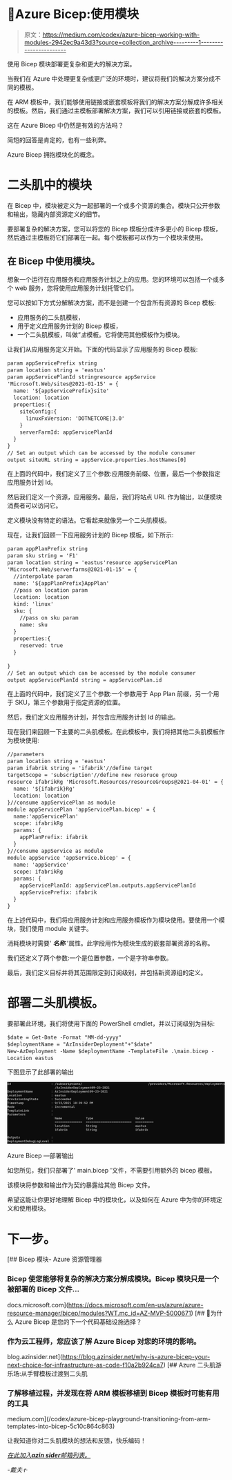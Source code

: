 # 💪Azure Bicep:使用模块

> 原文：<https://medium.com/codex/azure-bicep-working-with-modules-2942ec9a43d3?source=collection_archive---------1----------------------->

使用 Bicep 模块部署更复杂和更大的解决方案。

当我们在 Azure 中处理更复杂或更广泛的环境时，建议将我们的解决方案分成不同的模板。

在 ARM 模板中，我们能够使用链接或嵌套模板将我们的解决方案分解成许多相关的模板。然后，我们通过主模板部署解决方案，我们可以引用链接或嵌套的模板。

这在 Azure Bicep 中仍然是有效的方法吗？

简短的回答是肯定的，也有一些利弊。

Azure Bicep 拥抱模块化的概念。

# 二头肌中的模块

在 Bicep 中，模块被定义为一起部署的一个或多个资源的集合。模块只公开参数和输出，隐藏内部资源定义的细节。

要部署复杂的解决方案，您可以将您的 Bicep 模板分成许多更小的 Bicep 模板，然后通过主模板将它们部署在一起。每个模板都可以作为一个模块来使用。

## 在 Bicep 中使用模块。

想象一个运行在应用服务和应用服务计划之上的应用。您的环境可以包括一个或多个 web 服务，您将使用应用服务计划托管它们。

您可以按如下方式分解解决方案，而不是创建一个包含所有资源的 Bicep 模板:

*   应用服务的二头肌模板，
*   用于定义应用服务计划的 Bicep 模板，
*   一个二头肌模板，叫做“*主*模板。它将使用其他模板作为模块。

让我们从应用服务定义开始。下面的代码显示了应用服务的 Bicep 模板:

```
param appServicePrefix string
param location string = 'eastus'
param appServicePlanId stringresource appService 'Microsoft.Web/sites@2021-01-15' = {
  name: '${appServicePrefix}site'
  location: location
  properties:{
    siteConfig:{
      linuxFxVersion: 'DOTNETCORE|3.0'
    }
    serverFarmId: appServicePlanId
  }
}
// Set an output which can be accessed by the module consumer
output siteURL string = appService.properties.hostNames[0]
```

在上面的代码中，我们定义了三个参数:应用服务前缀、位置，最后一个参数指定应用服务计划 Id。

然后我们定义一个资源，应用服务。最后，我们将站点 URL 作为输出，以便模块消费者可以访问它。

定义模块没有特定的语法。它看起来就像另一个二头肌模板。

现在，让我们回顾一下应用服务计划的 Bicep 模板，如下所示:

```
param appPlanPrefix string
param sku string = 'F1'
param location string = 'eastus'resource appServicePlan 'Microsoft.Web/serverfarms@2021-01-15' = {
  //interpolate param
  name: '${appPlanPrefix}AppPlan'
  //pass on location param
  location: location
  kind: 'linux'
  sku: {
    //pass on sku param
    name: sku
  }
  properties:{
    reserved: true
  }

}
// Set an output which can be accessed by the module consumer
output appServicePlanId string = appServicePlan.id
```

在上面的代码中，我们定义了三个参数:一个参数用于 App Plan 前缀，另一个用于 SKU，第三个参数用于指定资源的位置。

然后，我们定义应用服务计划，并包含应用服务计划 Id 的输出。

现在我们来回顾一下主要的二头肌模板。在此模板中，我们将把其他二头肌模板作为模块使用:

```
//parameters
param location string = 'eastus'
param ifabrik string = 'ifabrik'//define target 
targetScope = 'subscription'//define new resoruce group
resource ifabrikRg 'Microsoft.Resources/resourceGroups@2021-04-01' = {
  name: '${ifabrik}Rg'
  location: location
}//consume appServicePlan as module
module appServicePlan 'appServicePlan.bicep' = {
  name:'appServicePlan'
  scope: ifabrikRg
  params: {
    appPlanPrefix: ifabrik
  }
}//consume appService as module
module appService 'appService.bicep' = {
  name: 'appService'
  scope: ifabrikRg
  params: {
    appServicePlanId: appServicePlan.outputs.appServicePlanId
    appServicePrefix: ifabrik
  }
}
```

在上述代码中，我们将应用服务计划和应用服务模板作为模块使用。要使用一个模块，我们使用 module 关键字。

消耗模块时需要' ***名称*** '属性。此字段用作为模块生成的嵌套部署资源的名称。

我们还定义了两个参数:一个是位置参数，一个是字符串参数。

最后，我们定义目标并将其范围限定到订阅级别，并包括新资源组的定义。

# 部署二头肌模板。

要部署此环境，我们将使用下面的 PowerShell cmdlet，并以订阅级别为目标:

```
$date = Get-Date -Format "MM-dd-yyyy"
$deploymentName = "AzInsiderDeployment"+"$date"
New-AzDeployment -Name $deploymentName -TemplateFile .\main.bicep -Location eastus
```

下图显示了此部署的输出

![](img/6fb15cd3f08ea30b9c963156e2c49c95.png)

Azure Bicep —部署输出

如您所见，我们只部署了' main.bicep '文件，不需要引用额外的 bicep 模板。

该模块将参数和输出作为契约暴露给其他 Bicep 文件。

希望这能让你更好地理解 Bicep 中的模块化，以及如何在 Azure 中为你的环境定义和使用模块。

# 下一步。

[](https://docs.microsoft.com/en-us/azure/azure-resource-manager/bicep/modules?WT.mc_id=AZ-MVP-5000671) [## Bicep 模块- Azure 资源管理器

### Bicep 使您能够将复杂的解决方案分解成模块。Bicep 模块只是一个被部署的 Bicep 文件…

docs.microsoft.com](https://docs.microsoft.com/en-us/azure/azure-resource-manager/bicep/modules?WT.mc_id=AZ-MVP-5000671) [](https://blog.azinsider.net/why-is-azure-bicep-your-next-choice-for-infrastructure-as-code-f10a2b924ca7) [## 💪为什么 Azure Bicep 是您的下一个代码基础设施选择？

### 作为云工程师，您应该了解 Azure Bicep 对您的环境的影响。

blog.azinsider.net](https://blog.azinsider.net/why-is-azure-bicep-your-next-choice-for-infrastructure-as-code-f10a2b924ca7) [](/codex/azure-bicep-playground-transitioning-from-arm-templates-into-bicep-5c10c864c863) [## Azure 二头肌游乐场:从手臂模板过渡到二头肌

### 了解移植过程，并发现在将 ARM 模板移植到 Bicep 模板时可能有用的工具

medium.com](/codex/azure-bicep-playground-transitioning-from-arm-templates-into-bicep-5c10c864c863) 

让我知道你对二头肌模块的想法和反馈，快乐编码！

[*在此加入****azin sider****邮箱列表。*](http://eepurl.com/gKmLdf)

*-戴夫·r·*